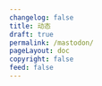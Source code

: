 ```yaml
---
changelog: false
title: 动态
draft: true
permalink: /mastodon/
pageLayout: doc
copyright: false
feed: false
---
```


<GoToSocial />